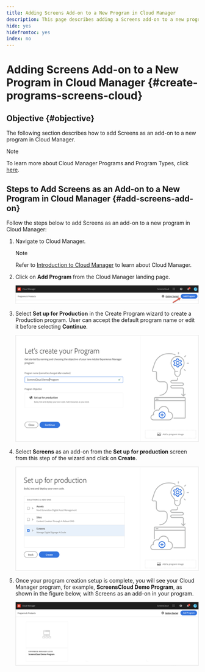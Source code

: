 ```yaml
---
title: Adding Screens Add-on to a New Program in Cloud Manager
description: This page describes adding a Screens add-on to a new program in Cloud Manager for Screens as a Cloud Service.
hide: yes
hidefromtoc: yes
index: no
---
```


# Adding Screens Add-on to a New Program in Cloud Manager {#create-programs-screens-cloud}

## Objective {#objective}

The following section describes how to add Screens as an add-on to a new program in Cloud Manager.

>[!NOTE]
>To learn more about Cloud Manager Programs and Program Types, click [here](https://experienceleague.adobe.com/docs/experience-manager-cloud-service/onboarding/getting-access/understand-program-types.html?lang=en).

## Steps to Add Screens as an Add-on to a New Program in Cloud Manager {#add-screens-add-on}

Follow the steps below to add Screens as an add-on to a new program in Cloud Manager:

1. Navigate to Cloud Manager.

   >[!NOTE]
   >Refer to [Introduction to Cloud Manager](https://experienceleague.adobe.com/docs/experience-manager-cloud-service/onboarding/onboarding-concepts/cloud-manager-introduction.html?lang=en) to learn about Cloud Manager.

1. Click on **Add Program** from the Cloud Manager landing page.

   ![image](/help/screens-cloud/assets/onboarding/onboard-screens-addon1.png)
   
1. Select **Set up for Production** in the Create Program wizard to create a Production program. User can accept the default program name or edit it before selecting **Continue**.

   ![image](/help/screens-cloud/assets/onboarding/onboard-screens-addon2.png)

1. Select **Screens** as an add-on from the **Set up for production** screen from this step of the wizard and click on **Create**.

   ![image](/help/screens-cloud/assets/onboarding/onboard-screens-addon3.png)

1. Once your program creation setup is complete, you will see your Cloud Manager program, for example, **ScreensCloud Demo Program**, as shown in the figure below, with Screens as an add-on in your program.

   ![image](/help/screens-cloud/assets/onboarding/onboard-screens-addon4.png)


